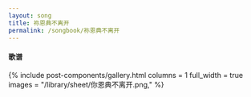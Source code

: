 ```yaml
---
layout: song
title: 祢恩典不离开
permalink: /songbook/祢恩典不离开
---
```


#### 歌谱

{% include post-components/gallery.html
    columns = 1
    full_width = true
    images = "/library/sheet/你恩典不离开.png,"
%}
